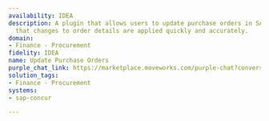 ```yaml
---
availability: IDEA
description: A plugin that allows users to update purchase orders in SAP Concur, ensuring
  that changes to order details are applied quickly and accurately.
domain:
- Finance - Procurement
fidelity: IDEA
name: Update Purchase Orders
purple_chat_link: https://marketplace.moveworks.com/purple-chat?conversation=%7B%22messages%22%3A%5B%7B%22parts%22%3A%5B%7B%22richText%22%3A%22I+need+to+update+purchase+order+PO-12345.%22%7D%5D%2C%22role%22%3A%22user%22%7D%2C%7B%22parts%22%3A%5B%7B%22reasoningSteps%22%3A%5B%7B%22richText%22%3A%22Searching+for+Purchase+Order+%27PO-12345%27+in+SAP+Concur.%22%2C%22status%22%3A%22pending%22%7D%2C%7B%22richText%22%3A%22Found+PO-12345+for+vendor+%27Evergreen+Organics%27.%22%2C%22status%22%3A%22success%22%7D%5D%7D%2C%7B%22richText%22%3A%22Okay%2C+I+found+Purchase+Order+%3Cb+xmlns%3D%5C%22http%3A%2F%2Fwww.w3.org%2F1999%2Fxhtml%5C%22%3EPO-12345%3C%2Fb%3E+in+%3Cb+xmlns%3D%5C%22http%3A%2F%2Fwww.w3.org%2F1999%2Fxhtml%5C%22%3ESAP+Concur%3C%2Fb%3E.+What+information+would+you+like+to+update%3F%22%7D%5D%2C%22role%22%3A%22assistant%22%7D%2C%7B%22parts%22%3A%5B%7B%22richText%22%3A%22The+quantity+for+%27Ergonomic+Office+Chairs%27+is+incorrect%2C+it+should+be+15.%22%7D%5D%2C%22role%22%3A%22user%22%7D%2C%7B%22parts%22%3A%5B%7B%22richText%22%3A%22%3Cp+xmlns%3D%5C%22http%3A%2F%2Fwww.w3.org%2F1999%2Fxhtml%5C%22%3EGot+it.+I+am+ready+to+update+the+purchase+order+%3Cb%3EPO-12345%3C%2Fb%3E+in+%3Cb%3ESAP+Concur%3C%2Fb%3E+with+the+following+information%3A%3C%2Fp%3E%3Cul+xmlns%3D%5C%22http%3A%2F%2Fwww.w3.org%2F1999%2Fxhtml%5C%22%3E%3Cli%3E%3Cb%3EItem%3A%3C%2Fb%3E+Ergonomic+Office+Chairs%3C%2Fli%3E%3Cli%3E%3Cb%3ENew+Quantity%3A%3C%2Fb%3E+15%3C%2Fli%3E%3C%2Ful%3E%3Cp+xmlns%3D%5C%22http%3A%2F%2Fwww.w3.org%2F1999%2Fxhtml%5C%22%3EPlease+reply+%27confirm%27+to+apply+this+change.%3C%2Fp%3E%22%7D%5D%2C%22role%22%3A%22assistant%22%7D%2C%7B%22parts%22%3A%5B%7B%22richText%22%3A%22confirm%22%7D%5D%2C%22role%22%3A%22user%22%7D%2C%7B%22parts%22%3A%5B%7B%22richText%22%3A%22The+purchase+order+has+been+successfully+updated.%22%7D%2C%7B%22citations%22%3A%5B%7B%22citationTitle%22%3A%22PO-12345%22%2C%22connectorName%22%3A%22sap-concur%22%7D%5D%7D%5D%2C%22role%22%3A%22assistant%22%2C%22showFeedbackTray%22%3Atrue%7D%5D%7D
solution_tags:
- Finance - Procurement
systems:
- sap-concur

---
```


